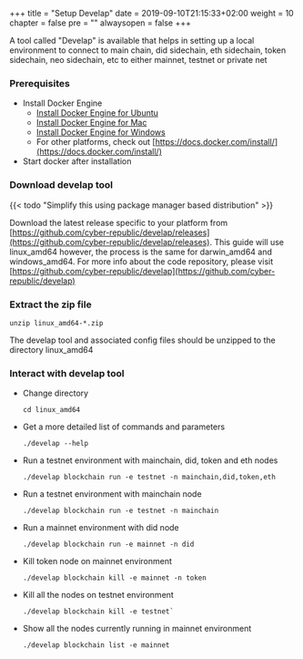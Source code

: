 +++
title = "Setup Develap"
date = 2019-09-10T21:15:33+02:00
weight = 10
chapter = false
pre = ""
alwaysopen = false
+++ 

A tool called "Develap" is available that helps in setting up a local environment to connect to main chain, did sidechain, eth sidechain, token sidechain, neo sidechain, etc to either mainnet, testnet or private net

### Prerequisites
- Install Docker Engine
    - [Install Docker Engine for Ubuntu](https://docs.docker.com/install/linux/docker-ce/ubuntu/)
    - [Install Docker Engine for Mac](https://docs.docker.com/docker-for-mac/install/)
    - [Install Docker Engine for Windows](https://docs.docker.com/docker-for-windows/install/)
    - For other platforms, check out [https://docs.docker.com/install/](https://docs.docker.com/install/)
- Start docker after installation

### Download develap tool

{{< todo "Simplify this using package manager based distribution" >}}

Download the latest release specific to your platform from [https://github.com/cyber-republic/develap/releases](https://github.com/cyber-republic/develap/releases). This guide will use linux_amd64 however, the process is the same for darwin_amd64 and windows_amd64. For more info about the code repository, please visit [https://github.com/cyber-republic/develap](https://github.com/cyber-republic/develap)

### Extract the zip file
```
unzip linux_amd64-*.zip
```
The develap tool and associated config files should be unzipped to the directory linux_amd64

### Interact with develap tool
- Change directory

    ```
    cd linux_amd64
    ```
- Get a more detailed list of commands and parameters

    ```
    ./develap --help
    ```
- Run a testnet environment with mainchain, did, token and eth nodes

    ```
    ./develap blockchain run -e testnet -n mainchain,did,token,eth
    ```
- Run a testnet environment with mainchain node

    ```
    ./develap blockchain run -e testnet -n mainchain
    ```
- Run a mainnet environment with did node

    ```
    ./develap blockchain run -e mainnet -n did
    ```
- Kill token node on mainnet environment
    
    ```
    ./develap blockchain kill -e mainnet -n token
    ```
- Kill all the nodes on testnet environment
    
    ```
    ./develap blockchain kill -e testnet`
    ```
- Show all the nodes currently running in mainnet environment
    
    ```
    ./develap blockchain list -e mainnet
    ```